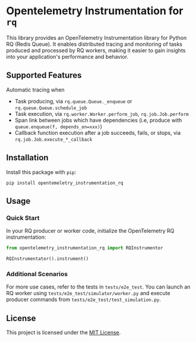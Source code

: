 # Opentelemetry Instrumentation for `rq`
This library provides an OpenTelemetry Instrumentation library for Python RQ (Redis Queue). It enables distributed tracing and monitoring of tasks produced and processed by RQ workers, making it easier to gain insights into your application's performance and behavior.

## Supported Features
Automatic tracing when
* Task producing, via `rq.queue.Queue._enqueue` or `rq.queue.Queue.schedule_job`
* Task execution, via `rq.worker.Worker.perform_job`, `rq.job.Job.perform`
* Span link between jobs which have dependencies (i.e, produce with `queue.enqueue(f, depends_on=xxx)`)
* Callback function execution after a job succeeds, fails, or stops, via `rq.job.Job.execute_*_callback`

## Installation
Install this package with `pip`:
```
pip install opentemeletry_instrumentation_rq
```

## Usage
### Quick Start
In your RQ producer or worker code, initialize the OpenTelemetry RQ instrumentation:
```python
from opentelemetry_instrumentation_rq import RQInstrumentor

RQInstrumentator().instrument()
```

### Additional Scenarios
For more use cases, refer to the tests in `tests/e2e_test`. You can launch an RQ worker using `tests/e2e_test/simulator/worker.py` and execute producer commands from `tests/e2e_test/test_simulation.py`.

## License
This project is licensed under the [MIT License](./LICENSE).
